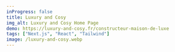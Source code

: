 ```yaml
---
inProgress: false
title: Luxury and Cosy
img_alt: Luxury and Cosy Home Page
demo: https://luxury-and-cosy.fr/constructeur-maison-de-luxe
tags: ["Next.js", "React", "Tailwind"]
image: /luxury-and-cosy.webp
---
```

